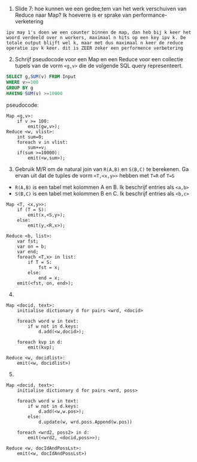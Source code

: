 1. Slide 7: hoe kunnen we een gedee;tem van het werk verschuiven van Reduce naar Map? Ik hoeverre is er sprake van performance-verketering
```
ipv may 1's doen we een counter binnen de map, dan heb bij k keer het woord verdeeld over n workers, maximaal n hits op een key ipv k. De totale output blijft wel k, maar met dus maximaal n keer de reduce operatie ipv k keer. dit is ZEER zeker een performence verbetering
```

2. Schrijf pseudocode voor een Map en een Reduce voor een collectie tupels van de vorm `<g,v>` die de volgende SQL query representeert.
```sql
SELECT g,SUM(v) FROM Input
WHERE v>=100
GROUP BY g
HAVING SUM(v) >=10000
```

pseudocode:
```
Map <g,v>:
    if v >= 100:
        emit(gw,v>);
Reduce <w, vlist>:
    int sum=0;
    foreach v in vlist:
        sum+=v;
    if(sum >=10000):
        emit(<w,sum>);
```

3. Gebruik M/R om de natural join van `R(A,B)` en `S(B,C)` te berekenen. Ga ervan uit dat de tuples de vorm `<T,<x,y>>` hebben met `T=R` of `T=S`
- `R(A,B)` is een tabel met kolommen A en B. Ik beschrijf entries als `<a,b>`
- `S(B,C)` is een tabel met kolommen B en C. Ik beschrijf entries als `<b,c>`

```
Map <T, <x,y>>:
    if (T = S):
        emit(x,<S,y>);
    else:
        emit(y,<R,x>);

Reduce <b, list>:
    var fst;
    var on = b;
    var end;
    foreach <T,x> in list:
        if T = S:
            fst = x;
        else:
            end = x;
    emit(<fst, on, end>);

```

4. 
```
Map <docid, text>:
    initialise dictionary d for pairs <wrd, <docid>

    foreach word w in text:
        if w not in d.keys:
            d.add(<w,docid>);

    foreach kvp in d:
        emit(kvp);

Reduce <w, docidlist>:
    emit(<w, docidlist>)
```

5. 
```
Map <docid, text>:
    initialise dictionary d for pairs <wrd, poss>

    foreach word w in text:
        if w not in d.keys:
            d.add(<w,w.pos>);
        else:
            d.update(w, wrd.poss.Append(w.pos))

    foreach <wrd2, poss2> in d:
        emit(<wrd2, <docid,poss>>);

Reduce <w, docIdAndPossLst>:
    emit(<w, docIdAndPossLst>)
```
